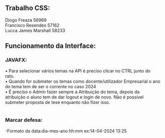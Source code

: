 <h2>Trabalho CSS:</h2>
    Diogo Freaza 56969 <br>
    Francisco Resendes 57162 <br>
    Lucca James Marshall 58233 <br>

<h2>Funcionamento da Interface:</h2>

<h3>JAVAFX:</h3>
    •	Para selecionar vários temas na API é preciso clicar no CTRL junto do rato.<br>
    •	Quando for submeter os temas como docente/utilizador Empresarial o ano do tema tem de ser o corrente no caso 2024<br>
    •	É preciso o Admin fazer sempre a Atribuição do tema, depois da atribuição o aluno tem de dar logout e login de novo. Não é possível submeter proposta de tese enquanto não fizer isso.<br>
<br>
<h3>Marcar defesa:</h3>
    -Formato da data:dia-mes-ano hh:mm   ex:14-04-2024 13:25